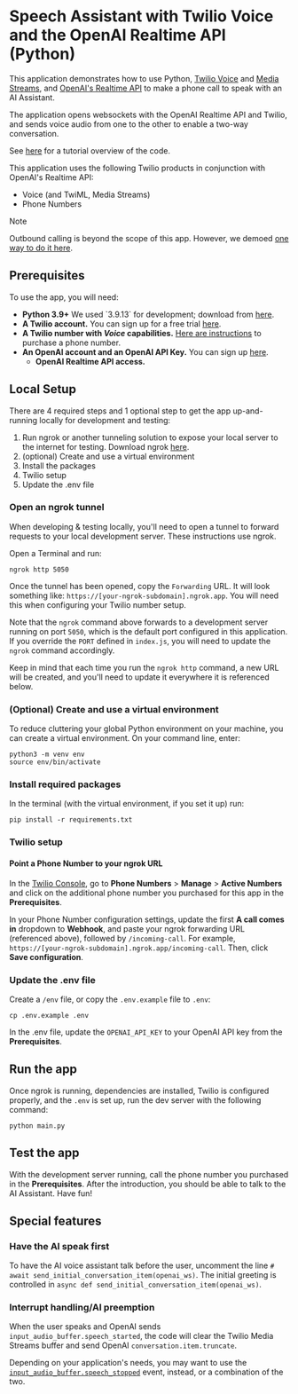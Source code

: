 #  Speech Assistant with Twilio Voice and the OpenAI Realtime API (Python)

This application demonstrates how to use Python, [Twilio Voice](https://www.twilio.com/docs/voice) and [Media Streams](https://www.twilio.com/docs/voice/media-streams), and [OpenAI's Realtime API](https://platform.openai.com/docs/) to make a phone call to speak with an AI Assistant. 

The application opens websockets with the OpenAI Realtime API and Twilio, and sends voice audio from one to the other to enable a two-way conversation.

See [here](https://www.twilio.com/en-us/blog/voice-ai-assistant-openai-realtime-api-python) for a tutorial overview of the code.

This application uses the following Twilio products in conjunction with OpenAI's Realtime API:
- Voice (and TwiML, Media Streams)
- Phone Numbers

> [!NOTE]
> Outbound calling is beyond the scope of this app. However, we demoed [one way to do it here](https://www.twilio.com/en-us/blog/outbound-calls-python-openai-realtime-api-voice).

## Prerequisites

To use the app, you will  need:

- **Python 3.9+** We used \`3.9.13\` for development; download from [here](https://www.python.org/downloads/).
- **A Twilio account.** You can sign up for a free trial [here](https://www.twilio.com/try-twilio).
- **A Twilio number with _Voice_ capabilities.** [Here are instructions](https://help.twilio.com/articles/223135247-How-to-Search-for-and-Buy-a-Twilio-Phone-Number-from-Console) to purchase a phone number.
- **An OpenAI account and an OpenAI API Key.** You can sign up [here](https://platform.openai.com/).
  - **OpenAI Realtime API access.**

## Local Setup

There are 4 required steps and 1 optional step to get the app up-and-running locally for development and testing:
1. Run ngrok or another tunneling solution to expose your local server to the internet for testing. Download ngrok [here](https://ngrok.com/).
2. (optional) Create and use a virtual environment
3. Install the packages
4. Twilio setup
5. Update the .env file

### Open an ngrok tunnel
When developing & testing locally, you'll need to open a tunnel to forward requests to your local development server. These instructions use ngrok.

Open a Terminal and run:
```
ngrok http 5050
```
Once the tunnel has been opened, copy the `Forwarding` URL. It will look something like: `https://[your-ngrok-subdomain].ngrok.app`. You will
need this when configuring your Twilio number setup.

Note that the `ngrok` command above forwards to a development server running on port `5050`, which is the default port configured in this application. If
you override the `PORT` defined in `index.js`, you will need to update the `ngrok` command accordingly.

Keep in mind that each time you run the `ngrok http` command, a new URL will be created, and you'll need to update it everywhere it is referenced below.

### (Optional) Create and use a virtual environment

To reduce cluttering your global Python environment on your machine, you can create a virtual environment. On your command line, enter:

```
python3 -m venv env
source env/bin/activate
```

### Install required packages

In the terminal (with the virtual environment, if you set it up) run:
```
pip install -r requirements.txt
```

### Twilio setup

#### Point a Phone Number to your ngrok URL
In the [Twilio Console](https://console.twilio.com/), go to **Phone Numbers** > **Manage** > **Active Numbers** and click on the additional phone number you purchased for this app in the **Prerequisites**.

In your Phone Number configuration settings, update the first **A call comes in** dropdown to **Webhook**, and paste your ngrok forwarding URL (referenced above), followed by `/incoming-call`. For example, `https://[your-ngrok-subdomain].ngrok.app/incoming-call`. Then, click **Save configuration**.

### Update the .env file

Create a `/env` file, or copy the `.env.example` file to `.env`:

```
cp .env.example .env
```

In the .env file, update the `OPENAI_API_KEY` to your OpenAI API key from the **Prerequisites**.

## Run the app
Once ngrok is running, dependencies are installed, Twilio is configured properly, and the `.env` is set up, run the dev server with the following command:
```
python main.py
```
## Test the app
With the development server running, call the phone number you purchased in the **Prerequisites**. After the introduction, you should be able to talk to the AI Assistant. Have fun!

## Special features

### Have the AI speak first
To have the AI voice assistant talk before the user, uncomment the line `# await send_initial_conversation_item(openai_ws)`. The initial greeting is controlled in `async def send_initial_conversation_item(openai_ws)`.

### Interrupt handling/AI preemption
When the user speaks and OpenAI sends `input_audio_buffer.speech_started`, the code will clear the Twilio Media Streams buffer and send OpenAI `conversation.item.truncate`.

Depending on your application's needs, you may want to use the [`input_audio_buffer.speech_stopped`](https://platform.openai.com/docs/api-reference/realtime-server-events/input-audio-buffer-speech-stopped) event, instead, or a combination of the two.
